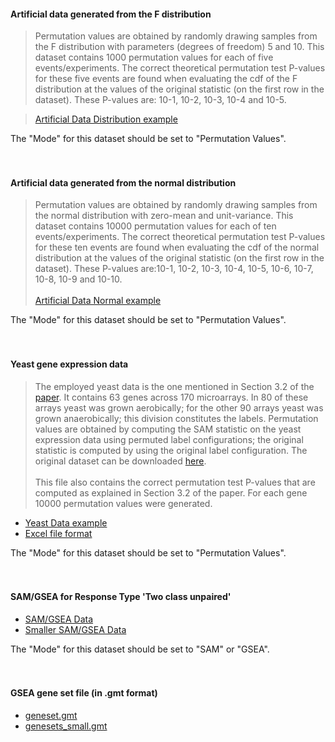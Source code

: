 #### Artificial data generated from the F distribution ####
> Permutation values are obtained by randomly drawing samples from the F distribution with parameters (degrees of freedom) 5 and 10.  This dataset contains 1000 permutation values for each of five events/experiments.  The correct theoretical permutation test P-values for these five events are found when evaluating the cdf of the F distribution at the values of the original statistic (on the first row in the dataset).  These P-values are: 10-1, 10-2, 10-3, 10-4 and 10-5.<br>
<blockquote><a href='http://epept.googlecode.com/files/art_f.tsv'>Artificial Data Distribution example</a></blockquote>

The "Mode" for this dataset should be set to "Permutation Values".<br>
<br>
<br>
<h4>Artificial data generated from the normal distribution</h4>
<blockquote>Permutation values are obtained by randomly drawing samples from the normal distribution with zero-mean and unit-variance.  This dataset contains 10000 permutation values for each of ten events/experiments.  The correct theoretical permutation test P-values for these ten events are found when evaluating the cdf of the normal distribution at the values of the original statistic (on the first row in the dataset).  These P-values are:10-1, 10-2, 10-3, 10-4, 10-5, 10-6, 10-7, 10-8, 10-9 and 10-10.<br><br>
<a href='http://epept.googlecode.com/files/art_n.tsv'>Artificial Data Normal example</a></blockquote>

The "Mode" for this dataset should be set to "Permutation Values".<br>
<br>
<br>
<h4>Yeast gene expression data</h4>
<blockquote>The employed yeast data is the one mentioned in Section 3.2 of the <a href='http://bioinformatics.oxfordjournals.org/cgi/content/abstract/25/12/i161?eto'>paper</a>.  It contains 63 genes across 170 microarrays. In 80 of these arrays yeast was grown aerobically; for the other 90 arrays yeast was grown anaerobically; this division constitutes the labels.  Permutation values are obtained by computing the SAM statistic on the yeast expression data using permuted label configurations; the original statistic is computed by using the original label configuration.  The original dataset can be downloaded <a href='http://epept.googlecode.com/files/yeast_orgdata.tsv'>here</a>.<br><br>
This file also contains the correct permutation test P-values that are computed as explained in Section 3.2 of the paper. For each gene 10000 permutation values were generated.<br>
</blockquote><ul><li><a href='http://epept.googlecode.com/files/yeast.tsv'>Yeast Data example</a>
</li><li><a href='http://epept.googlecode.com/files/yeast.xls'>Excel file format</a></li></ul>

The "Mode" for this dataset should be set to "Permutation Values".<br>
<br>
<br>
<h4>SAM/GSEA for Response Type 'Two class unpaired'</h4>
<ul><li><a href='http://epept.googlecode.com/files/yeastdata.txt'>SAM/GSEA Data</a>
</li><li><a href='http://epept.googlecode.com/files/yeastdata_small.txt'>Smaller SAM/GSEA Data</a></li></ul>

The "Mode" for this dataset should be set to "SAM" or "GSEA".<br>
<br>
<br>
<h4>GSEA gene set file (in .gmt format)</h4>
<ul><li><a href='http://epept.googlecode.com/files/geneset.gmt'>geneset.gmt</a>
</li><li><a href='http://epept.googlecode.com/files/genesets_small.gmt'>genesets_small.gmt</a>